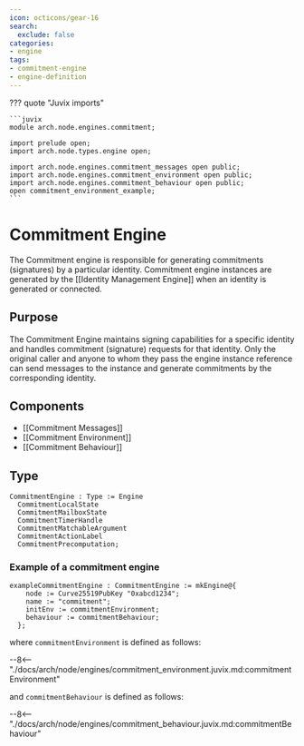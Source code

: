 ```yaml
---
icon: octicons/gear-16
search:
  exclude: false
categories:
- engine
tags:
- commitment-engine
- engine-definition
---
```


??? quote "Juvix imports"

    ```juvix
    module arch.node.engines.commitment;

    import prelude open;
    import arch.node.types.engine open;

    import arch.node.engines.commitment_messages open public;
    import arch.node.engines.commitment_environment open public;
    import arch.node.engines.commitment_behaviour open public;
    open commitment_environment_example;
    ```

# Commitment Engine

The Commitment engine is responsible for generating commitments (signatures) by
a particular identity. Commitment engine instances are generated by the
[[Identity Management Engine]] when an identity is generated or connected.

## Purpose

The Commitment Engine maintains signing capabilities for a specific identity and
handles commitment (signature) requests for that identity. Only the original
caller and anyone to whom they pass the engine instance reference can send
messages to the instance and generate commitments by the corresponding identity.

## Components

- [[Commitment Messages]]
- [[Commitment Environment]]
- [[Commitment Behaviour]]

## Type

<!-- --8<-- [start:CommitmentEngine] -->
```juvix
CommitmentEngine : Type := Engine
  CommitmentLocalState
  CommitmentMailboxState
  CommitmentTimerHandle
  CommitmentMatchableArgument
  CommitmentActionLabel
  CommitmentPrecomputation;
```
<!-- --8<-- [end:CommitmentEngine] -->

### Example of a commitment engine

<!-- --8<-- [start:exampleCommitmentEngine] -->
```juvix
exampleCommitmentEngine : CommitmentEngine := mkEngine@{
    node := Curve25519PubKey "0xabcd1234";
    name := "commitment";
    initEnv := commitmentEnvironment;
    behaviour := commitmentBehaviour;
  };
```
<!-- --8<-- [end:exampleCommitmentEngine] -->

where `commitmentEnvironment` is defined as follows:

--8<-- "./docs/arch/node/engines/commitment_environment.juvix.md:commitmentEnvironment"

and `commitmentBehaviour` is defined as follows:

--8<-- "./docs/arch/node/engines/commitment_behaviour.juvix.md:commitmentBehaviour"

